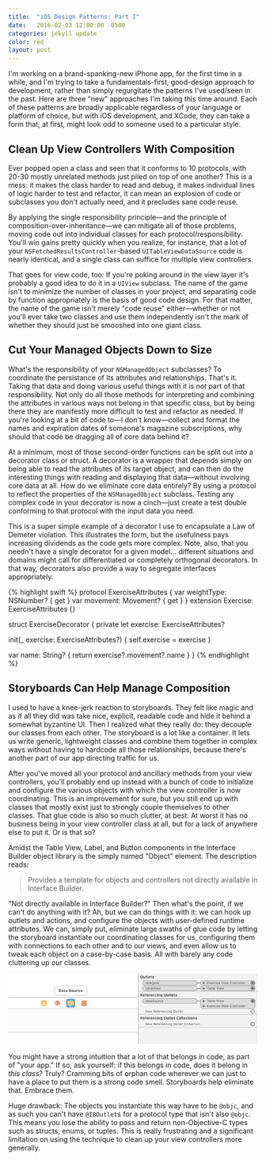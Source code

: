 ```yaml
---
title:  "iOS Design Patterns: Part I"
date:   2016-02-03 12:00:00 -0500
categories: jekyll update
color: red
layout: post
---
```

I'm working on a brand-spanking-new iPhone app, for the first time in a while, and I'm trying to take a fundamentals-first, good-design approach to development, rather than simply regurgitate the patterns I've used/seen in the past. Here are three "new" approaches I'm taking this time around. Each of these patterns are broadly applicable regardless of your language or platform of choice, but with iOS development, and XCode, they can take a form that, at first, might look odd to someone used to a particular style.

## Clean Up View Controllers With Composition

Ever popped open a class and seen that it conforms to 10 protocols, with 20-30 mostly unrelated methods just piled on top of one another? This is a mess: it makes the class harder to read and debug, it makes individual lines of logic harder to test and refactor, it can mean an explosion of code or subclasses you don't actually need, and it precludes sane code reuse.

By applying the single responsibility principle—and the principle of composition-over-inheritance—we can mitigate all of those problems, moving code out into individual classes for each protocol/responsibility. You'll win gains pretty quickly when you realize, for instance, that a lot of your `NSFetchedResultsController`-based `UITableViewDataSource` code is nearly identical, and a single class can suffice for multiple view controllers.

That goes for view code, too: If you're poking around in the view layer it's probably a good idea to do it in a `UIView` subclass. The name of the game isn't to minimize the number of classes in your project, and separating code by function appropriately is the basis of good code design. For that matter, the name of the game isn't merely "code reuse" either—whether or not you'll ever take two classes and use them independently isn't the mark of whether they should just be smooshed into one giant class.

## Cut Your Managed Objects Down to Size

What's the responsibility of your `NSManagedObject` subclasses? To coordinate the persistance of its attributes and relationships. That's it. Taking that data and doing various useful things with it is *not* part of that responsibility. Not only do all those methods for interpreting and combining the attributes in various ways not belong in that specific class, but by being there they are manifestly more difficult to test and refactor as needed. If you're looking at a bit of code to—I don't know—collect and format the names and expiration dates of someone's magazine subscriptions, why should that code be dragging all of core data behind it?

At a minimum, most of those second-order functions can be split out into a decorator class or struct. A decorator is a wrapper that depends simply on being able to read the attributes of its target object, and can then do the interesting things with reading and displaying that data—without involving core data at all. How do we eliminate core data entirely? By using a protocol to reflect the properties of the `NSManagedObject` subclass. Testing any complex code in your decorator is now a cinch—just create a test double conforming to that protocol with the input data you need.

This is a super simple example of a decorator I use to encapsulate a Law of Demeter violation. This illustrates the form, but the usefulness pays increasing dividends as the code gets more complex. Note, also, that you needn't have a single decorator for a given model... different situations and domains might call for differentiated or completely orthogonal decorators. In that way, decorators also provide a way to segregate interfaces appropriately.

{% highlight swift %}
protocol ExerciseAttributes {
  var weightType: NSNumber? { get }
  var movement: Movement? { get }
}
extension Exercise: ExerciseAttributes {}

struct ExerciseDecorator {
  private let exercise: ExerciseAttributes?

  init(_ exercise: ExerciseAttributes?) {
    self.exercise = exercise
  }

  var name: String? {
    return exercise?.movement?.name
  }
}
{% endhighlight %}

## Storyboards Can Help Manage Composition

I used to have a knee-jerk reaction to storyboards. They felt like magic and as if all they did was take nice, explicit, readable code and hide it behind a somewhat byzantine UI. Then I realized what they really do: they decouple our classes from each other. The storyboard is a lot like a container. It lets us write generic, lightweight classes and combine them together in complex ways without having to hardcode all those relationships, because there's another part of our app directing traffic for us.

After you've moved all your protocol and ancillary methods from your view controllers, you'll probably end up instead with a bunch of code to initialize and configure the various objects with which the view controller is now coordinating. This is an improvement for sure, but you still end up with classes that mostly exist just to strongly couple themselves to other classes. That glue code is also so much clutter, at best. At worst it has no business being in your view controller class at all, but for a lack of anywhere else to put it. Or is that so?

Amidst the Table View, Label, and Button components in the Interface Builder object library is the simply named "Object" element. The description reads:

> Provides a template for objects and controllers not directly available in Interface Builder.

"Not directly available in Interface Builder?" Then what's the point, if we can't do anything with it? Ah, but we can do things with it: we can hook up outlets and actions, and configure the objects with user-defined runtime attributes. We can, simply put, eliminate large swaths of glue code by letting the storyboard instantiate our coordinating classes for us, configuring them with connections to each other and to our views, and even allow us to tweak each object on a case-by-case basis. All with barely any code cluttering up our classes.

<div class="image"><img class="fullbleed" src="/assets/ios-design-patterns-part-i-interface-builder.png" title="Interface Builder screenshot showing custom Object with connections inspector open"></div>

You might have a strong intuition that a lot of that belongs in code, as part of "your app." If so, ask yourself: if this belongs in code, does it belong in *this class*? Truly? Cramming bits of orphan code wherever we can just to have a place to put them is a strong code smell. Storyboards help eliminate that. Embrace them.

Huge drawback: The objects you instantiate this way have to be `@objc`, and as such you can't have `@IBOutlet`s for a protocol type that isn't also `@objc`. This means you lose the ability to pass and return non-Objective-C types such as structs, enums, or tuples. This is really frustrating and a significant limitation on using the technique to clean up your view controllers more generally.

